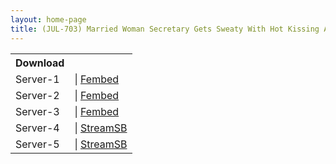 ```yaml
---
layout: home-page
title: (JUL-703) Married Woman Secretary Gets Sweaty With Hot Kissing And Fucking In Boss’s Office That Ends In Creampie. Featuring A Blonde Dream Girl Secretary!! Lily Hart
---
```


<table><tbody>
<tr>
<th>Download</th>
</tr>
<tr>
<td>Server-1</td>
<td>| <a href="https://fakyutube.com/f/nx8lnh2mqmkmzdz" target="_blank">Fembed</a></td>
</tr>
<tr>
<td>Server-2</td>
<td>| <a href="https://www.watchjavnow.xyz/f/qmj7gse0y16dqqk" target="_blank">Fembed</a></td>
</tr>
<tr>
<td>Server-3</td>
<td>| <a href="https://cloudrls.com/f/g0myei-yd256kgr" target="_blank">Fembed</a></td>
</tr>
<tr>
<td>Server-4</td>
<td>| <a href="https://streamsb.net/d/4lzxlrkh2die.html" target="_blank">StreamSB</a></td>
</tr>
<tr>
<td>Server-5</td>
<td>| <a href="https://javside.com/d/3f7poerlirhm.html" target="_blank">StreamSB</a></td>
</tr>
</tbody></table>
